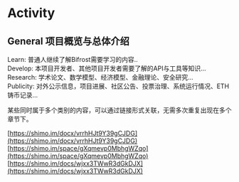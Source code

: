 # Activity

## General  项目概览与总体介绍

Learn: 普通人继续了解Bifrost需要学习的内容..  
Develop: 本项目开发者、其他项目开发者需要了解的API与工具等知识...  
Research: 学术论文、数学模型、经济模型、金融理论、安全研究...  
Publicity: 对外公示信息，项目进展、社区公告、投票治理、系统运行情况、ETH铸币记录...

某些同时属于多个类别的内容，可以通过链接形式关联，无需多次重复出现在多个章节下。

[https://shimo.im/docx/vrrhHJt9Y39gCJDG](https://shimo.im/docx/vrrhHJt9Y39gCJDG)  
[https://shimo.im/space/gXqmevp0MbhgWZqo](https://shimo.im/space/gXqmevp0MbhgWZqo)  
[https://shimo.im/docs/wjxx3TWwR3dGkDJX](https://shimo.im/docs/wjxx3TWwR3dGkDJX)

